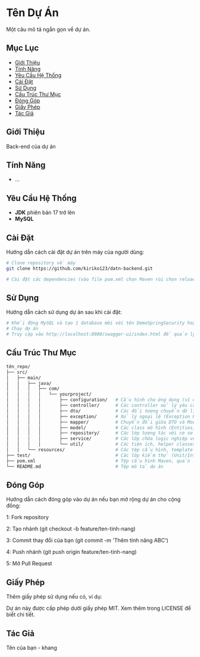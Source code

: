 # Tên Dự Án

Một câu mô tả ngắn gọn về dự án.

## Mục Lục

- [Giới Thiệu](#giới-thiệu)
- [Tính Năng](#tính-năng)
- [Yêu Cầu Hệ Thống](#yêu-cầu-hệ-thống)
- [Cài Đặt](#cài-đặt)
- [Sử Dụng](#sử-dụng)
- [Cấu Trúc Thư Mục](#cấu-trúc-thư-mục)
- [Đóng Góp](#đóng-góp)
- [Giấy Phép](#giấy-phép)
- [Tác Giả](#tác-giả)

## Giới Thiệu

Back-end của dự án


## Tính Năng

- ...

## Yêu Cầu Hệ Thống

- **JDK** phiên bản 17 trở lên
- **MySQL** 

## Cài Đặt

Hướng dẫn cách cài đặt dự án trên máy của người dùng:

```bash
# Clone repository về máy
git clone https://github.com/kiriko123/datn-backend.git

# Cài đặt các dependencies (vào file pom.xml chọn Maven rùi chọn reload project)

```
## Sử Dụng

Hướng dẫn cách sử dụng dự án sau khi cài đặt:

```bash
# Khởi động MySQL và tạo 1 database mới với tên DemoSpringSecurity hoặc có thể tự cấu hình tên mới trong file application.yml
# Chạy dự án
# Truy cập vào http://localhost:8080/swagger-ui/index.html để quản lý các api
```
## Cấu Trúc Thư Mục

```bash
tên_repo/
├── src/
│   ├── main/
│   │   ├── java/
│   │   │   ├── com/
│   │   │   │   └── yourproject/ 
│   │   │   │       ├── configuration/   # Cấu hình cho ứng dụng (ví dụ: SecurityConfig, WebConfig)
│   │   │   │       ├── controller/      # Các controller xử lý yêu cầu HTTP
│   │   │   │       ├── dto/             # Các đối tượng chuyển dữ liệu (Data Transfer Objects)
│   │   │   │       ├── exception/       # Xử lý ngoại lệ (Exception Handling)
│   │   │   │       ├── mapper/          # Chuyển đổi giữa DTO và Model (MapStruct, custom mapper)
│   │   │   │       ├── model/           # Các class mô hình (Entities, POJO)
│   │   │   │       ├── repository/      # Các lớp tương tác với cơ sở dữ liệu (Repositories)
│   │   │   │       ├── service/         # Các lớp chứa logic nghiệp vụ (Services)
│   │   │   │       └── util/            # Các tiện ích, helper classes
│   │   └── resources/                   # Các tệp cấu hình, template (application.properties, application.yml)
├── test/                                # Các lớp kiểm thử (Unit/Integration tests)
├── pom.xml                              # Tệp cấu hình Maven, quản lý dependencies
└── README.md                            # Tệp mô tả dự án

```

## Đóng Góp
Hướng dẫn cách đóng góp vào dự án nếu bạn mở rộng dự án cho cộng đồng:

1: Fork repository

2: Tạo nhánh (git checkout -b feature/ten-tinh-nang)

3: Commit thay đổi của bạn (git commit -m 'Thêm tính năng ABC')

4: Push nhánh (git push origin feature/ten-tinh-nang)

5: Mở Pull Request

## Giấy Phép

Thêm giấy phép sử dụng nếu có, ví dụ:

Dự án này được cấp phép dưới giấy phép MIT. Xem thêm trong LICENSE để biết chi tiết.

## Tác Giả
Tên của bạn - khang

